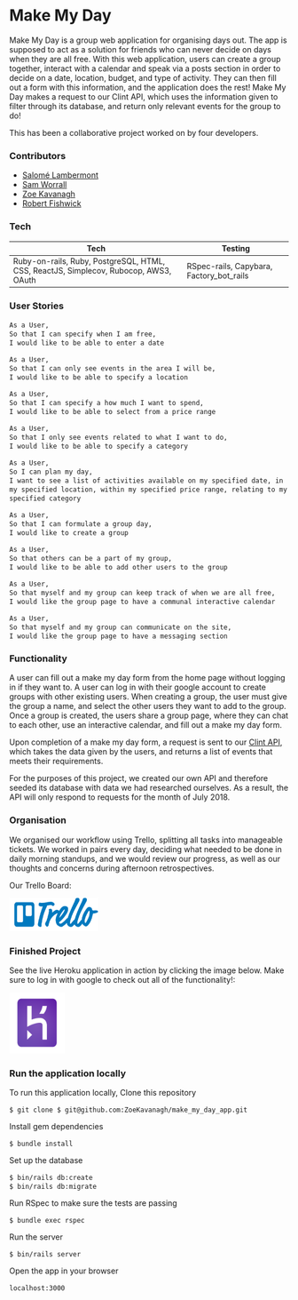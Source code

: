 # Make My Day

Make My Day is a group web application for organising days out. The app is supposed to act as a solution for friends who can never decide on days when they are all free. With this web application, users can create a group together, interact with a calendar and speak via a posts section in order to decide on a date, location, budget, and type of activity. They can then fill out a form with this information, and the application does the rest! Make My Day makes a request to our Clint API, which uses the information given to filter through its database, and return only relevant events for the group to do!

This has been a collaborative project worked on by four developers.

### Contributors

- [Salomé Lambermont](https://github.com/Slambermont)
- [Sam Worrall](https://github.com/samworrall)
- [Zoe Kavanagh](https://github.com/ZoeKavanagh)
- [Robert Fishwick](https://github.com/afishcalledrob)


### Tech

| Tech | Testing |
|---|---|
| Ruby-on-rails, Ruby, PostgreSQL, HTML, CSS, ReactJS, Simplecov, Rubocop, AWS3, OAuth | RSpec-rails, Capybara, Factory_bot_rails |



### User Stories

```
As a User,
So that I can specify when I am free,
I would like to be able to enter a date
```

```
As a User,
So that I can only see events in the area I will be,
I would like to be able to specify a location
```

```
As a User,
So that I can specify a how much I want to spend,
I would like to be able to select from a price range
```

```
As a User,
So that I only see events related to what I want to do,
I would like to be able to specify a category
```

```
As a User,
So I can plan my day,
I want to see a list of activities available on my specified date, in my specified location, within my specified price range, relating to my specified category
```

```
As a User,
So that I can formulate a group day,
I would like to create a group
```

```
As a User,
So that others can be a part of my group,
I would like to be able to add other users to the group
```

```
As a User,
So that myself and my group can keep track of when we are all free,
I would like the group page to have a communal interactive calendar
```

```
As a User,
So that myself and my group can communicate on the site,
I would like the group page to have a messaging section
```

### Functionality

A user can fill out a make my day form from the home page without logging in if they want to. A user can log in with their google account to create groups with other existing users. When creating a group, the user must give the group a name, and select the other users they want to add to the group. Once a group is created, the users share a group page, where they can chat to each other, use an interactive calendar, and fill out a make my day form.

Upon completion of a make my day form, a request is sent to our [Clint API](https://github.com/afishcalledrob/clint_api), which takes the data given by the users, and returns a list of events that meets their requirements.

For the purposes of this project, we created our own API and therefore seeded its database with data we had researched ourselves. As a result, the API will only respond to requests for the month of July 2018.



### Organisation

We organised our workflow using Trello, splitting all tasks into manageable tickets. We worked in pairs every day, deciding what needed to be done in daily morning standups, and we would review our progress, as well as our thoughts and concerns during afternoon retrospectives.

Our Trello Board:

<a href="https://trello.com/b/rIRgpIkZ/make-my-day"><img src="logos/Trello.png" height="60" width="160"></a>

### Finished Project

See the live Heroku application in action by clicking the image below. Make sure to log in with google to check out all of the functionality!:

<a href="https://polar-beach-63507.herokuapp.com/"><img src="logos/Heroku.png" height="110" width="100"></a>


### Run the application locally

To run this application locally,
Clone this repository
```
$ git clone $ git@github.com:ZoeKavanagh/make_my_day_app.git
```

Install gem dependencies
```
$ bundle install
```

Set up the database
```
$ bin/rails db:create
$ bin/rails db:migrate
```

Run RSpec to make sure the tests are passing
```
$ bundle exec rspec
```

Run the server
```
$ bin/rails server
```

Open the app in your browser
```
localhost:3000
```

